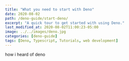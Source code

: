 ```yaml
---
title: "What you need to start with Deno"
date: 2020-08-02
path: /deno-guide/start-deno/
excerpt: "A quick tour to get started with using Deno."
last_modified_at: 2020-08-02T11:00:23-05:00
image: ../../images/deno.jpg
categories: [deno-guide]
tags: [Deno, Typescript, Tutorials, web development]
---
```


how i heard of deno